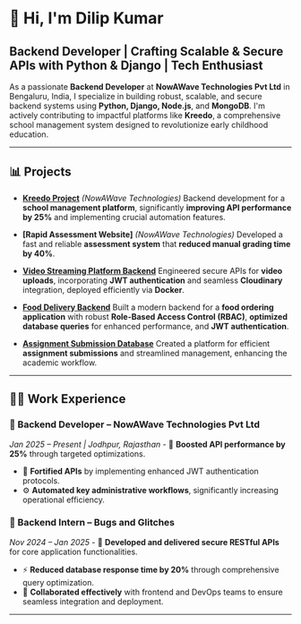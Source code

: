 # 👋 Hi, I'm Dilip Kumar
## Backend Developer | Crafting Scalable & Secure APIs with Python & Django | Tech Enthusiast

As a passionate **Backend Developer** at **NowAWave Technologies Pvt Ltd** in Bengaluru, India, I specialize in building robust, scalable, and secure backend systems using **Python, Django, Node.js**, and **MongoDB**. I'm actively contributing to impactful platforms like **Kreedo**, a comprehensive school management system designed to revolutionize early childhood education.

---

## 📊 Projects

- **[Kreedo Project](https://kreedology.com/)** *(NowAWave Technologies)* Backend development for a **school management platform**, significantly **improving API performance by 25%** and implementing crucial automation features.

- **[Rapid Assessment Website]** *(NowAWave Technologies)* Developed a fast and reliable **assessment system** that **reduced manual grading time by 40%**.

- **[Video Streaming Platform Backend](https://github.com/dkconnect10/Video-Platform-Backend-)** Engineered secure APIs for **video uploads**, incorporating **JWT authentication** and seamless **Cloudinary** integration, deployed efficiently via **Docker**.

- **[Food Delivery Backend](https://github.com/dkconnect10/Food-Ordering-Backend)** Built a modern backend for a **food ordering application** with robust **Role-Based Access Control (RBAC)**, **optimized database queries** for enhanced performance, and **JWT authentication**.

- **[Assignment Submission Database](https://github.com/dkconnect10/AssignmentSubmissionDB)** Created a platform for efficient **assignment submissions** and streamlined management, enhancing the academic workflow.

---

## 👨‍💻 Work Experience

### 🔸 Backend Developer – NowAWave Technologies Pvt Ltd 
*Jan 2025 – Present | Jodhpur, Rajasthan* - 🚀 **Boosted API performance by 25%** through targeted optimizations.
- 🔐 **Fortified APIs** by implementing enhanced JWT authentication protocols.
- ⚙️ **Automated key administrative workflows**, significantly increasing operational efficiency.

### 🔸 Backend Intern – Bugs and Glitches 
*Nov 2024 – Jan 2025* - 🧱 **Developed and delivered secure RESTful APIs** for core application functionalities.
- ⚡ **Reduced database response time by 20%** through comprehensive query optimization.
- 🤝 **Collaborated effectively** with frontend and DevOps teams to ensure seamless integration and deployment.

---
